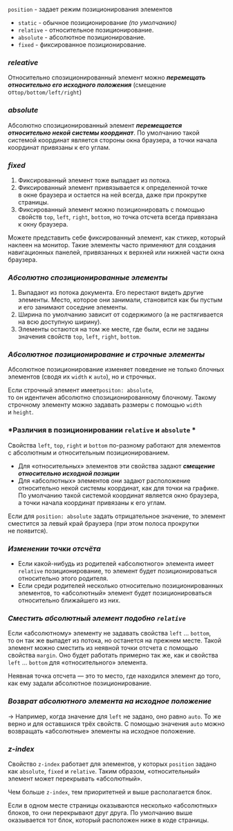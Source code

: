 `position` - задает режим позиционирования элементов
- `static` - обычное позиционирование _(по умолчанию)_
- `relative` - относительное позиционирование. 
- `absolute` - абсолютное позиционирование. 
- `fixed` - фиксированное позиционирование.
### *releative*

Относительно спозиционированный элемент можно **_перемещать относительно его исходного положения_** (смещение от`top/bottom/left/right`)

### *absolute*

Абсолютно спозиционированный элемент **_перемещается относительно некой системы координат_**. 
По умолчанию такой системой координат является стороны окна браузера, а точки начала координат привязаны к его углам.

### *fixed*

1. Фиксированный элемент тоже выпадает из потока.
2. Фиксированный элемент привязывается к определенной точке в окне браузера и остается на ней всегда, даже при прокрутке страницы.
3. Фиксированный элемент можно позиционировать с помощью свойств `top`, `left`, `right`, `bottom`, но точка отсчета всегда привязана к окну браузера.

Можете представить себе фиксированный элемент, как стикер, который наклеен на монитор. Такие элементы часто применяют для создания навигационных панелей, привязанных к верхней или нижней части окна браузера.

### *Абсолютно спозиционированные элементы*

1. Выпадают из потока документа. Его перестают видеть другие элементы. 
   Место, которое они занимали, становится как бы пустым и его занимают соседние элементы.
2. Ширина по умолчанию зависит от содержимого (а не растягивается на всю доступную ширину).
3. Элементы остаются на том же месте, где были, если не заданы значения свойств `top`, `left`, `right`, `bottom`.

### *Абсолютное позиционирование и строчные элементы*

Абсолютное позиционирование изменяет поведение не только блочных элементов (сводя их `width` к `auto`), но и строчных.

Если строчный элемент имеет`positon: absolute`, то он идентичен абсолютно спозиционированному блочному. 
Такому строчному элементу можно задавать размеры с помощью `width` и `height`.

### *Различия в позиционировании `relative` и `absolute` *

Свойства `left`, `top`, `right` и `bottom` по-разному работают для элементов с абсолютным и относительным позиционированием.

 - Для «относительных» элементов эти свойства задают _**смещение относительно исходной позиции**_
- Для «абсолютных» элементов они задают расположение относительно некой системы координат, как для точки на графике. 
  По умолчанию такой системой координат является окно браузера, а точки начала координат привязаны к его углам.

Если для `position: absolute` задать отрицательное значение, то элемент сместится за левый край браузера (при этом полоса прокрутки не появится).

### *Изменении точки отсчёта*

- Если какой-нибудь из родителей «абсолютного» элемента имеет `relative` позиционирование, то элемент будет позиционироваться относительно этого родителя. 
- Если среди родителей несколько относительно позиционированных элементов, то «абсолютный» элемент будет позиционироваться относительно ближайшего из них.

### *Сместить абсолютный элемент подобно `relative`*

Если «абсолютному» элементу не задавать свойства `left` … `bottom`, то он так же выпадет из потока, но останется на прежнем месте.
Такой элемент можно сместить из неявной точки отсчета с помощью свойства `margin`. 
Оно будет работать примерно так же, как и свойства `left` … `bottom` для «относительного» элемента.

Неявная точка отсчета — это то место, где находился элемент до того, как ему задали 
абсолютное позиционирование. 

### *Возврат абсолютного элемента на исходное положение*

-> Например, когда значение для `left` не задано, оно равно `auto`. То же верно и для оставшихся трёх свойств. С помощью значения `auto` можно возвращать «абсолютные» элементы на исходное положение.

### *z-index*

Cвойство `z-index` работает для элементов, у которых `position` задано как `absolute`, `fixed` и `relative`. Таким образом, «относительный» элемент может перекрывать «абсолютный».

Чем больше `z-index`, тем приоритетней и выше располагается блок.

Если в одном месте страницы оказываются несколько «абсолютных» блоков, то они перекрывают друг друга. По умолчанию выше оказывается тот блок, который расположен ниже в коде страницы.